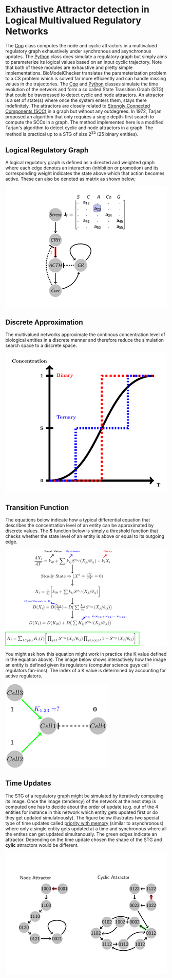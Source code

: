 # Exhaustive Attractor detection in Logical Multivalued Regulatory Networks

The [Cpp](Cpp) class computes the node and cyclic attractors in a multivalued regulatory graph exhaustively under synchronous and asynchronous updates. The [Python](Python) class does simulate a regulatory graph but simply aims to parameterize its logical values based on an input cyclic trajectory. Note that both of these modules are exhaustive and pretty simple implementations. BioModelChecker translates the parameterization problem to a CS problem which is solved far more efficiently and can handle missing values in the trajectories.
The [Cpp](Cpp) and [Python](Python) classes simulate the time evolution of the network and form a so called State Transition Graph (STG) that could be traveressed to detect cyclic and node attractors.
An attractor is a set of state(s) where once the system enters them, stays there indefinitely. 
The attractors are closely related to [Strongly Connected Components (SCC)](https://en.wikipedia.org/wiki/Strongly_connected_component) in a graph but without any outdegrees. In 1972, Tarjan proposed an algorithm that only requires a single depth-first search to compute the SCCs in a graph. The method implemented here is a modified Tarjan's algorithm to detect cyclic and node attractors in a graph. The method is practical up to a STG of size 2<sup>25</sup> (25 binary entities).

## Logical Regulatory Graph 

A logical regulatory graph is defined as a directed and weighted graph where each edge denotes an interaction (inhibition or promotion) and its corresponding weight indicates the state above which that action becomes active. These can also be denoted as matrix as shown below;

<img margin-left="auto" margin-right="auto" src="HPA.gif">

## Discrete Approximation

The multivalued networks approximate the continous concentration level of biological entities in a discrete manner and therefore reduce the simulation search space to a discrete space.

<img margin-left="auto" margin-right="auto" src="DiscreteApp.png">

## Transition Function

The equations below indicate how a typical differential equation that describes the concentration level of an entity can be approximated by discrete values. The **S** function below is simply a threshold function that checks whether the state level of an entity is above or equal to its outgoing edge.

<img margin-left="auto" margin-right="auto" src="Derivation.png">

You might ask how this equation might work in practice (the K value defined in the equation above). The image below shows interactively how the image an entity is defined given its regulators (computer science guys call regulators fan-inns). The index of a K value is determined by accounting for active regulators.

<img margin-left="auto" margin-right="auto" src="KValues.gif">

## Time Updates

The STG of a regulatory graph might be simulated by iteratively computing its image. Once the image (tendency) of the network at the next step is computed one has to decide about the order of update (e.g. out of the 4 entities for instance in this network which entity gets updated first or do they get updated simulatnously). The figure below illustrates two special type of time updates called [priority with memory](https://bmcsystbiol.biomedcentral.com/articles/10.1186/s12918-018-0599-1) (similar to asynchronous) where only a single entity gets updated at a time and synchronous where all the entites can get updated simultanously. The green edges indicate an attractor. Depending on the time update chosen the shape of the STG and **cylic** attractors would be different.

<img margin-left="auto" margin-right="auto" src="Attractors.gif">
